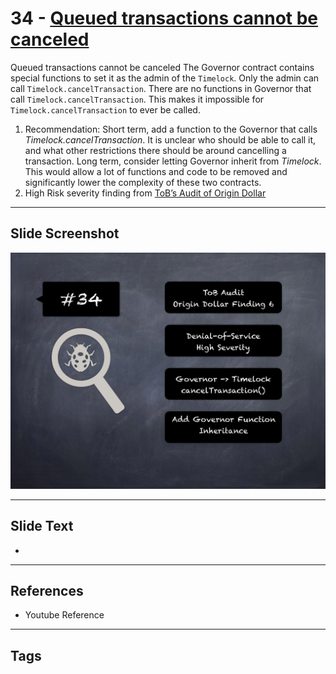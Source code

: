 
# 34 - [Queued transactions cannot be canceled](./Queued%20transactions%20cannot%20be%20canceled.md)

Queued transactions cannot be canceled The Governor contract contains special functions to set it as the admin of the `Timelock`. Only the admin can call `Timelock.cancelTransaction`. There are no functions in Governor that call `Timelock.cancelTransaction`. This makes it impossible for `Timelock.cancelTransaction` to ever be called.


1.  Recommendation: Short term, add a function to the Governor that calls _Timelock.cancelTransaction_. It is unclear who should be able to call it, and what other restrictions there should be around cancelling a transaction. Long term, consider letting Governor inherit from _Timelock_. This would allow a lot of functions and code to be removed and significantly lower the complexity of these two contracts.
2.  High Risk severity finding from [ToB’s Audit of Origin Dollar](https://github.com/trailofbits/publications/blob/master/reviews/OriginDollar.pdf)


___
## Slide Screenshot
![034.png](../../images/7.%20Audit%20Findings%20101/034.png)
___
## Slide Text
- 
___
## References
- Youtube Reference
___
## Tags
